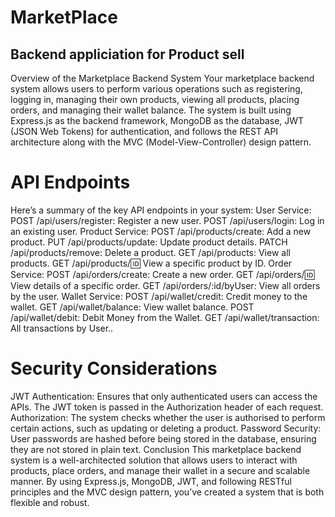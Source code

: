 # MarketPlace
## Backend appliciation for Product sell
Overview of the Marketplace Backend System
Your marketplace backend system allows users to perform various operations such as registering, logging in, managing their own products, viewing all products, placing orders, and managing their wallet balance. The system is built using Express.js as the backend framework, MongoDB as the database, JWT (JSON Web Tokens) for authentication, and follows the REST API architecture along with the MVC (Model-View-Controller) design pattern.

# API Endpoints
Here’s a summary of the key API endpoints in your system:
User Service:
POST /api/users/register: Register a new user.
POST /api/users/login: Log in an existing user.
Product Service:
POST /api/products/create: Add a new product.
PUT /api/products/update: Update product details.
PATCH /api/products/remove: Delete a product.
GET /api/products: View all products.
GET /api/products/:id: View a specific product by ID.
Order Service:
POST /api/orders/create: Create a new order.
GET /api/orders/:id: View details of a specific order.
GET /api/orders/:id/byUser: View all orders by the user.
Wallet Service:
POST /api/wallet/credit: Credit money to the wallet.
GET /api/wallet/balance: View wallet balance.
POST /api/wallet/debit: Debit Money from the Wallet.
GET /api/wallet/transaction: All transactions by User..
# Security Considerations
JWT Authentication: Ensures that only authenticated users can access the APIs. The JWT token is passed in the Authorization header of each request.
Authorization: The system checks whether the user is authorised to perform certain actions, such as updating or deleting a product.
Password Security: User passwords are hashed before being stored in the database, ensuring they are not stored in plain text.
Conclusion
This marketplace backend system is a well-architected solution that allows users to interact with products, place orders, and manage their wallet in a secure and scalable manner. By using Express.js, MongoDB, JWT, and following RESTful principles and the MVC design pattern, you’ve created a system that is both flexible and robust.
